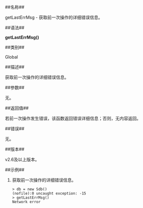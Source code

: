 
##名称##

getLastErrMsg - 获取前一次操作的详细错误信息。

##语法##

**getLastErrMsg()**

##类别##

Global

##描述##

获取前一次操作的详细错误信息。

##参数##

无。

##返回值##

若前一次操作发生错误，该函数返回错误详细信息；否则，无内容返回。

##错误##

无。

##版本##

v2.6及以上版本。

##示例##

1. 获取前一次操作的详细错误信息。

  	```lang-javascript
  	> db = new Sdb()
  	(nofile):0 uncaught exception: -15
  	> getLastErrMsg()
  	Network error
  	```